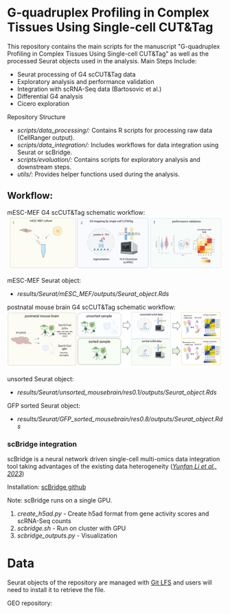 # G-quadruplex Profiling in Complex Tissues Using Single-cell CUT&Tag

This repository contains the main scripts for the manuscript "G-quadruplex Profiling in Complex Tissues Using Single-cell CUT&Tag" as well as the processed Seurat objects used in the analysis.
Main Steps Include:

* Seurat processing of G4 scCUT&Tag data
* Exploratory analysis and performance validation
* Integration with scRNA-Seq data (Bartosovic et al.)
* Differential G4 analysis
* Cicero exploration

Repository Structure

* _scripts/data_processing/:_ Contains R scripts for processing raw data (CellRanger output).
* _scripts/data_integration/:_ Includes workflows for data integration using Seurat or scBridge.
* _scripts/evaluation/:_ Contains scripts for exploratory analysis and downstream steps.
* _utils/_: Provides helper functions used during the analysis.

## Workflow:

mESC-MEF G4 scCUT&Tag schematic workflow: 
![mESC-MEF workflow](G4_scCut&Tag_workflow_mESC-MEF-biorender.jpeg)

mESC-MEF Seurat object: 
- _results/Seurat/mESC_MEF/outputs/Seurat_object.Rds_

postnatal mouse brain G4 scCUT&Tag schematic workflow: 
![brain workflow](G4_scCut&Tag_workflow_mousebrain-biorender.jpg)

unsorted Seurat object: 
- _results/Seurat/unsorted_mousebrain/res0.1/outputs/Seurat_object.Rds_
  
GFP sorted Seurat object:
- _results/Seurat/GFP_sorted_mousebrain/res0.8/outputs/Seurat_object.Rds_


### scBridge integration

scBridge is a neural network driven single-cell multi-omics data integration tool taking advantages of the existing data heterogeneity ([_Yunfan Li et al., 2023_](https://www.nature.com/articles/s41467-023-41795-5))

Installation: [scBridge github](https://github.com/XLearning-SCU/scBridge)

Note: scBridge runs on a single GPU.

1. _create_h5ad.py_ - Create h5ad format from gene activity scores and scRNA-Seq counts
2. _scbridge.sh_ - Run on cluster with GPU
3. _scbridge_outputs.py_ - Visualization

# Data

Seurat objects of the repository are managed with [Git LFS](https://git-lfs.com/) and users will need to install it to retrieve the file.

GEO repository:

